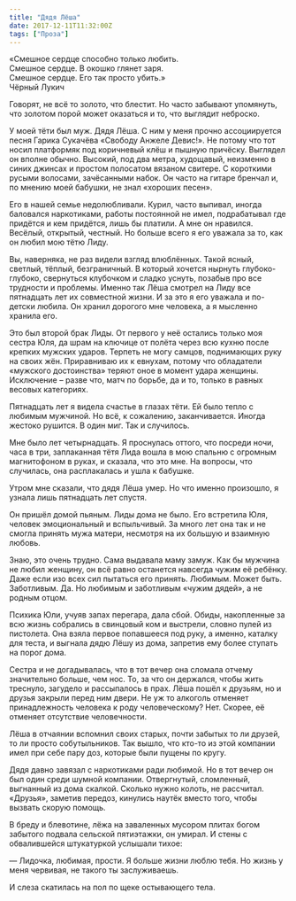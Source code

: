 ```yaml
---
title: "Дядя Лёша"
date: 2017-12-11T11:32:00Z
tags: ["Проза"]
---
```


«Смешное сердце способно только любить.  
Смешное сердце. В окошко глянет заря.  
Смешное сердце. Его так просто убить.»  
Чёрный Лукич


Говорят, не всё то золото, что блестит. Но часто забывают упомянуть, что золотом порой может оказаться и то, что выглядит неброско.



У моей тёти был муж. Дядя Лёша. С ним у меня прочно ассоциируется песня Гарика Сукачёва «Свободу Анжеле Девис!». Не потому что тот носил платформяк под коричневый клёш и пышную причёску. Выглядел он вполне обычно. Высокий, под два метра, худощавый, неизменно в синих джинсах и простом полосатом вязаном свитере. С короткими русыми волосами, зачёсанными набок. Он часто на гитаре бренчал и, по мнению моей бабушки, не знал «хороших песен». 

Его в нашей семье недолюбливали. Курил, часто выпивал, иногда баловался наркотиками, работы постоянной не имел, подрабатывал где придётся и кем придётся, лишь бы платили. А мне он нравился. Весёлый, открытый, честный. Но больше всего я его уважала за то, как он любил мою тётю Лиду.

Вы, наверняка, не раз видели взгляд влюблённых. Такой ясный, светлый, тёплый, безграничный. В который хочется нырнуть глубоко-глубоко, свернуться клубочком и сладко уснуть, позабыв про все трудности и проблемы. Именно так Лёша смотрел на Лиду все пятнадцать лет их совместной жизни. И за это я его уважала и по-детски любила. Он хранил дорогого мне человека, а я мысленно хранила его.

Это был второй брак Лиды. От первого у неё остались только моя сестра Юля, да шрам на ключице от полёта через всю кухню после крепких мужских ударов. Терпеть не могу самцов, поднимающих руку на своих жён. Приравниваю их к евнухам, потому что обладатели «мужского достоинства» теряют оное в момент удара женщины. Исключение – разве что, матч по борьбе, да и то, только в равных весовых категориях.

Пятнадцать лет я видела счастье в глазах тёти. Ей было тепло с любимым мужчиной. Но всё, к сожалению, заканчивается. Иногда жестоко рушится. В один миг. Так и случилось.

Мне было лет четырнадцать. Я проснулась оттого, что посреди ночи, часа в три, заплаканная тётя Лида вошла в мою спальню с огромным магнитофоном в руках, и сказала, что это мне. На вопросы, что случилась, она расплакалась и ушла к бабушке.

Утром мне сказали, что дядя Лёша умер. Но что именно произошло, я узнала лишь пятнадцать лет спустя.

Он пришёл домой пьяным. Лиды дома не было. Его встретила Юля, человек эмоциональный и вспыльчивый. За много лет она так и не смогла принять мужа матери, несмотря на их большую и взаимную любовь.

Знаю, это очень трудно. Сама выдавала маму замуж. Как бы мужчина не любил женщину, он всё равно останется навсегда чужим её ребёнку. Даже если изо всех сил пытаться его принять. Любимым. Может быть. Заботливым. Да. Но любимым и заботливым «чужим дядей», а не родным отцом.

Психика Юли, учуяв запах перегара, дала сбой. Обиды, накопленные за всю жизнь собрались в свинцовый ком и выстрели, словно пулей из пистолета. Она взяла первое попавшееся под руку, а именно, каталку для теста, и выгнала дядю Лёшу из дома, запретив ему более ступать на порог дома.

Сестра и не догадывалась, что в тот вечер она сломала отчему значительно больше, чем нос. То, за что он держался, чтобы жить треснуло, загудело и рассыпалось в прах. Лёша пошёл к друзьям, но и друзья закрыли перед ним двери. Не уж то алкоголь отменяет принадлежность человека к роду человеческому? Нет. Скорее, её отменяет отсутствие человечности.

Лёша в отчаянии вспомнил своих старых, почти забытых то ли друзей, то ли просто собутыльников. Так вышло, что кто-то из этой компании имел при себе пару доз, которые были пущены по кругу. 

Дядя давно завязал с наркотиками ради любимой. Но в тот вечер он был один среди шумной компании. Отвергнутый, сломленный, выгнанный из дома скалкой. Сколько нужно колоть, не рассчитал. «Друзья», заметив передоз, кинулись наутёк вместо того, чтобы вызвать скорую помощь. 

В бреду и блевотине, лёжа на заваленных мусором плитах богом забытого подвала сельской пятиэтажки, он умирал. И стены с обвалившейся штукатуркой услышали тихое:

— Лидочка, любимая, прости. Я больше жизни люблю тебя. Но жизнь у меня червивая, не такого ты заслуживаешь.

И слеза скатилась на пол по щеке остывающего тела.



